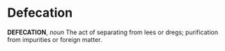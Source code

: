 # Defecation

**DEFECATION**, _noun_ The act of separating from lees or dregs; purification from impurities or foreign matter.